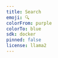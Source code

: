 ```yaml
---
title: Search
emoji: 🔍
colorFrom: purple
colorTo: blue
sdk: docker
pinned: false
license: llama2
---
```


